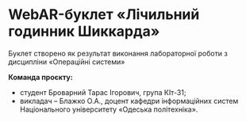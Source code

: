 # WebAR-буклет «Лічильний годинник Шиккарда»
Буклет створено як результат виконання лабораторної роботи з дисципліни «Операційні системи»

**Команда проєкту:**
- студент Броварний Тарас Ігорович, група КІт-31;
- викладач – Блажко О.А., доцент кафедри інформаційних систем Національного університету «Одеська політехніка».
